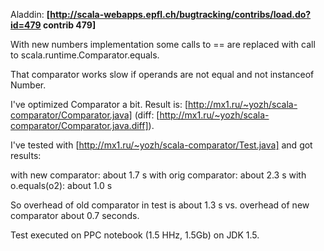 Aladdin: **[http://scala-webapps.epfl.ch/bugtracking/contribs/load.do?id=479 contrib 479]**

With new numbers implementation some calls to == are replaced with call to scala.runtime.Comparator.equals.

That comparator works slow if operands are not equal and not instanceof Number.

I've optimized Comparator a bit. Result is: [http://mx1.ru/~yozh/scala-comparator/Comparator.java] (diff: [http://mx1.ru/~yozh/scala-comparator/Comparator.java.diff]).

I've tested with [http://mx1.ru/~yozh/scala-comparator/Test.java] and got results:

with new comparator: about 1.7 s
with orig comparator: about 2.3 s
with o.equals(o2): about 1.0 s

So overhead of old comparator in test is about 1.3 s vs. overhead of new comparator about 0.7 seconds.

Test executed on PPC notebook (1.5 HHz, 1.5Gb) on JDK 1.5.
